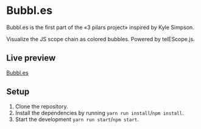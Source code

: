# Bubbl.es

Bubbl.es is the first part of the «3 pilars project» inspired by Kyle
Simpson.

Visualize the JS scope chain as colored bubbles. Powered by telEScope.js.

## Live preview

[Bubbl.es](https://bubbl-es.web.app/)

## Setup

1. Clone the repository.
2. Install the dependencies by running `yarn run install`/`npm install`.
3. Start the development `yarn run start`/`npm start`.
